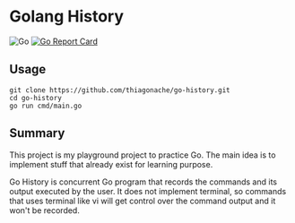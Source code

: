 # Golang History

![Go](https://github.com/thiagonache/go-history/workflows/Go/badge.svg?branch=master)
[![Go Report Card](https://goreportcard.com/badge/github.com/thiagonache/go-history)](https://goreportcard.com/report/github.com/thiagonache/go-history)

## Usage

```shell
git clone https://github.com/thiagonache/go-history.git
cd go-history
go run cmd/main.go
```

## Summary

This project is my playground project to practice Go. The main idea is to implement stuff that already exist for learning purpose.

Go History is concurrent Go program that records the commands and its output executed by the user. It does not implement terminal, so commands that uses terminal like vi will get control over the command output and it won't be recorded.
